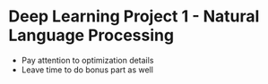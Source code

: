 # Deep Learning Project 1 - Natural Language Processing

* Pay attention to optimization details
* Leave time to do bonus part as well